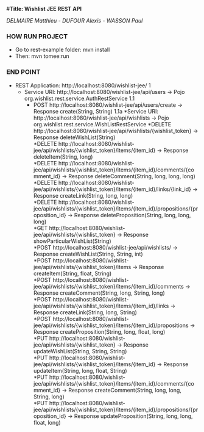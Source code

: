#__Title: Wishlist JEE REST API__
 
*DELMAIRE Matthieu - DUFOUR Alexis -  WASSON Paul*


### HOW RUN PROJECT

* Go to rest-example folder: mvn install 
* Then: mvn tomee:run 

### END POINT

* REST Application: http://localhost:8080/wishlist-jee/ 1                                                                             
    * Service URI: http://localhost:8080/wishlist-jee/api/users -> Pojo org.wishlist.rest.service.AuthRestService 1.1    
        * POST http://localhost:8080/wishlist-jee/api/users/create -> Response create(String, String) 1.1a
    *Service URI: http://localhost:8080/wishlist-jee/api/wishlists -> Pojo org.wishlist.rest.service.WishListRestService
        *DELETE http://localhost:8080/wishlist-jee/api/wishlists/{wishlist_token} -> Response deleteWishList(String)                            
        *DELETE http://localhost:8080/wishlist-jee/api/wishlists/{wishlist_token}/items/{item_id} ->  Response deleteItem(String, long)                          
        *DELETE http://localhost:8080/wishlist-jee/api/wishlists/{wishlist_token}/items/{item_id}/comments/{comment_id}  ->  Response deleteComment(String, long, long, long)           
        *DELETE http://localhost:8080/wishlist-jee/api/wishlists/{wishlist_token}/items/{item_id}/links/{link_id}  -> Response createLink(String, long, long)                    
        *DELETE http://localhost:8080/wishlist-jee/api/wishlists/{wishlist_token}/items/{item_id}/propositions/{proposition_id} -> Response deleteProposition(String, long, long, long)       
        *GET http://localhost:8080/wishlist-jee/api/wishlists/{wishlist_token} -> Response showParticularWishList(String)                    
        *POST http://localhost:8080/wishlist-jee/api/wishlists/ -> Response createWishList(String, String, int)               
        *POST http://localhost:8080/wishlist-jee/api/wishlists/{wishlist_token}/items  ->  Response createItem(String, float, String)                 
        *POST http://localhost:8080/wishlist-jee/api/wishlists/{wishlist_token}/items/{item_id}/comments  ->  Response createComment(String, long, String, long)         
        *POST http://localhost:8080/wishlist-jee/api/wishlists/{wishlist_token}/items/{item_id}/links  ->  Response createLink(String, long, String)                  
        *POST http://localhost:8080/wishlist-jee/api/wishlists/{wishlist_token}/items/{item_id}/propositions  ->  Response createProposition(String, long, float, long)      
        *PUT http://localhost:8080/wishlist-jee/api/wishlists/{wishlist_token}  ->   Response updateWishList(String, String, String)            
        *PUT http://localhost:8080/wishlist-jee/api/wishlists/{wishlist_token}/items/{item_id}   ->  Response updateItem(String, long, float, String)           
        *PUT http://localhost:8080/wishlist-jee/api/wishlists/{wishlist_token}/items/{item_id}/comments/{comment_id}  ->   Response createComment(String, long, long, String, long)   
        *PUT http://localhost:8080/wishlist-jee/api/wishlists/{wishlist_token}/items/{item_id}/propositions/{proposition_id}  ->  Response updateProposition(String, long, long, float, long)